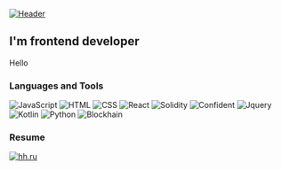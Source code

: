 [![Header](https://github.com/CheateRYT/CheateRYT/blob/main/assets/destroy-code-mad.gif)](https://github.com/CheateRYT)

## I'm frontend developer 

Hello

### Languages and Tools

![JavaScript](https://img.shields.io/badge/-JavaScript-090909?style=for-the-badge&logo=JavaScript&logoColor=E9D54D)
![HTML](https://img.shields.io/badge/-HTML-090909?style=for-the-badge&logo=Html&logoColor=E9D54D)
![CSS](https://img.shields.io/badge/-CSS-090909?style=for-the-badge&logo=Css&logoColor=E9D54D)
![React](https://img.shields.io/badge/-React-090909?style=for-the-badge&logo=React&logoClolor=E9D54D)
![Solidity](https://img.shields.io/badge/-Solidity-090909?style=for-the-badge&logo=Html&logoColor=E9D54D)
![Confident](https://img.shields.io/badge/-Confident-090909?style=for-the-badge&logo=Html&logoColor=E9D54D)
![Jquery](https://img.shields.io/badge/-Jquery-090909?style=for-the-badge&logo=Html&logoColor=E9D54D)
![Kotlin](https://img.shields.io/badge/-Kotlin-090909?style=for-the-badge&logo=Html&logoColor=E9D54D)
![Python](https://img.shields.io/badge/-Python-090909?style=for-the-badge&logo=Html&logoColor=E9D54D)
![Blockhain](https://img.shields.io/badge/-Blockhain-090909?style=for-the-badge&logo=Html&logoColor=E9D54D)

### Resume

[![hh.ru](https://img.shields.io/badge/-hh.ru-090909?style=for-the-badge&logo=hh&logoColor=ff0000)](https://rostov.hh.ru/resume/38b4eae4ff0afe105b0039ed1f5432414a785a)
